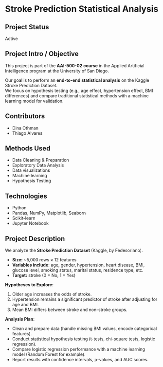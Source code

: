 # Stroke Prediction Statistical Analysis

## Project Status
Active

## Project Intro / Objective
This project is part of the **AAI-500-02 course** in the Applied Artificial Intelligence program at the University of San Diego.  

Our goal is to perform an **end-to-end statistical analysis** on the Kaggle Stroke Prediction Dataset.  
We focus on hypothesis testing (e.g., age effect, hypertension effect, BMI differences) and compare traditional statistical methods with a machine learning model for validation.  

## Contributors
- Dina Othman  
- Thiago Alvares
  
## Methods Used
- Data Cleaning & Preparation
- Exploratory Data Analysis
- Data visualizations
- Machine learning
- Hypothesis Testing

## Technologies
- Python  
- Pandas, NumPy, Matplotlib, Seaborn  
- Scikit-learn  
- Jupyter Notebook  

## Project Description
We analyze the **Stroke Prediction Dataset** (Kaggle, by Fedesoriano).  

- **Size:** ~5,000 rows × 12 features  
- **Variables include:** age, gender, hypertension, heart disease, BMI, glucose level, smoking status, marital status, residence type, etc.  
- **Target:** stroke (0 = No, 1 = Yes)  

**Hypotheses to Explore:**
1. Older age increases the odds of stroke.  
2. Hypertension remains a significant predictor of stroke after adjusting for age and BMI.  
3. Mean BMI differs between stroke and non-stroke groups.  
 

**Analysis Plan:**
- Clean and prepare data (handle missing BMI values, encode categorical features).  
- Conduct statistical hypothesis testing (t-tests, chi-square tests, logistic regression).  
- Compare logistic regression performance with a machine learning model (Random Forest for example).  
- Report results with confidence intervals, p-values, and AUC scores.  


